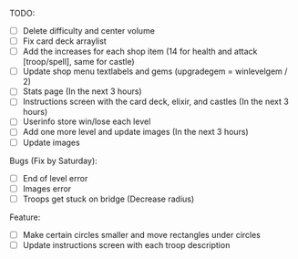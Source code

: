 TODO: 
- [ ] Delete difficulty and center volume
- [ ] Fix card deck arraylist
- [ ] Add the increases for each shop item (14 for health and attack [troop/spell], same for castle)
- [ ] Update shop menu textlabels and gems (upgradegem = winlevelgem / 2)
- [ ] Stats page (In the next 3 hours)
- [ ] Instructions screen with the card deck, elixir, and castles (In the next 3 hours)
- [ ] Userinfo store win/lose each level
- [ ] Add one more level and update images (In the next 3 hours)
- [ ] Update images

Bugs (Fix by Saturday): 
- [ ] End of level error
- [ ] Images error
- [ ] Troops get stuck on bridge (Decrease radius)

Feature: 
- [ ] Make certain circles smaller and move rectangles under circles
- [ ] Update instructions screen with each troop description
